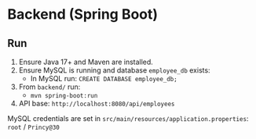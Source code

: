 # Backend (Spring Boot)

## Run
1. Ensure Java 17+ and Maven are installed.
2. Ensure MySQL is running and database `employee_db` exists:
   - In MySQL run: `CREATE DATABASE employee_db;`
3. From `backend/` run:
   - `mvn spring-boot:run`
4. API base: `http://localhost:8080/api/employees`

MySQL credentials are set in `src/main/resources/application.properties`:
`root` / `Princy@30`
